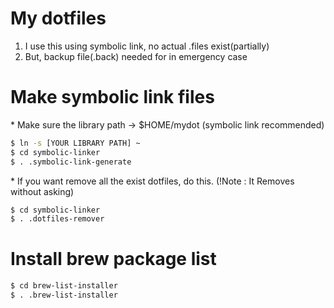 # My dotfiles

1. I use this using symbolic link, no actual .files exist(partially)
2. But, backup file(.back) needed for in emergency case

# Make symbolic link files

\* Make sure the library path -> $HOME/mydot (symbolic link recommended)
```sh
$ ln -s [YOUR LIBRARY PATH] ~
$ cd symbolic-linker
$ . .symbolic-link-generate
```

\* If you want remove all the exist dotfiles, do this. (!Note : It Removes without asking)
```sh
$ cd symbolic-linker
$ . .dotfiles-remover
```

# Install brew package list
```sh
$ cd brew-list-installer
$ . .brew-list-installer
```
